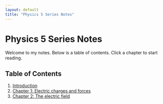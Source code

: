 ```yaml
---
layout: default
title: "Physics 5 Series Notes"
---
```


# Physics 5 Series Notes

Welcome to my notes. Below is a table of contents. Click a chapter to start reading.

## Table of Contents
1. [Introduction](/5-series/chapters/introduction)
2. [Chapter 1: Electric charges and forces](/5-series/chapters/electric-charge)
3. [Chapter 2: The electric field](/5-series/chapters/electric-field)
